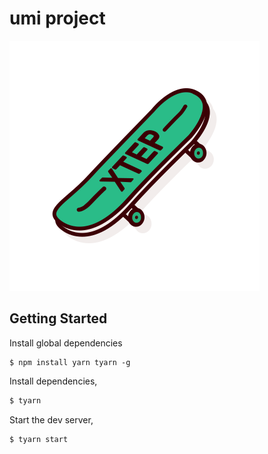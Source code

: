 <!--
 * @Author: your name
 * @Date: 2020-05-31 09:50:30
 * @LastEditTime: 2020-11-06 21:03:23
 * @LastEditors: your name
 * @Description: In User Settings Edit
 * @FilePath: \gallery\README.md
-->
# umi project
![最酷的板仔YIBO](./src/assets/images/board.svg)
## Getting Started

Install global dependencies
```
$ npm install yarn tyarn -g
```

Install dependencies,

```bash
$ tyarn
```

Start the dev server,

```bash
$ tyarn start
```
